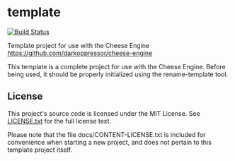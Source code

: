 # template
[![Build Status](https://wells-family.xyz/jenkins/buildStatus/icon?job=template)](https://wells-family.xyz/jenkins/job/template/)

Template project for use with the Cheese Engine
https://github.com/darkoppressor/cheese-engine

This template is a complete project for use with the Cheese Engine. Before being used, it should be properly initialized
using the rename-template tool.

## License
This project's source code is licensed under the MIT License. See [LICENSE.txt](docs/LICENSE.txt) for the full license text.

Please note that the file docs/CONTENT-LICENSE.txt is included for convenience when starting a new project,
and does not pertain to this template project itself.
